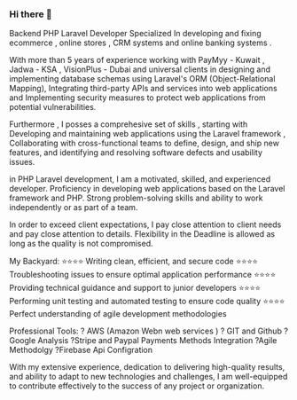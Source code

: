 ### Hi there 👋

<!--
**M7MDSAMM/M7MDSAMM** is a ✨ _special_ ✨ repository because its `README.md` (this file) appears on your GitHub profile.

Here are some ideas to get you started:

- 🔭 I’m currently working on ...
- 🌱 I’m currently learning ...
- 👯 I’m looking to collaborate on ...
- 🤔 I’m looking for help with ...
- 💬 Ask me about ...
- 📫 How to reach me: ...
- 😄 Pronouns: ...
- ⚡ Fun fact: ...
-->
Backend PHP Laravel Developer Specialized In developing and fixing ecommerce , online stores , CRM systems and online banking systems .

With more than 5 years of experience working with PayMyy - Kuwait , Jadwa - KSA , VisionPlus - Dubai and universal clients in designing and implementing database schemas using Laravel's ORM (Object-Relational Mapping), Integrating third-party APIs and services into web applications and Implementing security measures to protect web applications from potential vulnerabilities.

Furthermore , I posses a comprehesive set of skills , starting with Developing and maintaining web applications using the Laravel framework , Collaborating with cross-functional teams to define, design, and ship new features, and identifying and resolving software defects and usability issues.

in PHP Laravel development, I am a motivated, skilled, and experienced developer. Proficiency in developing web applications based on the Laravel framework and PHP. Strong problem-solving skills and ability to work independently or as part of a team.

In order to exceed client expectations, I pay close attention to client needs and pay close attention to details. Flexibility in the Deadline is allowed as long as the quality is not compromised.

My Backyard:
⭐⭐⭐⭐ Writing clean, efficient, and secure code
⭐⭐⭐⭐ Troubleshooting issues to ensure optimal application performance
⭐⭐⭐⭐ Providing technical guidance and support to junior developers
⭐⭐⭐⭐ Performing unit testing and automated testing to ensure code quality
⭐⭐⭐⭐ Perfect understanding of agile development methodologies

Professional Tools:
? AWS (Amazon Webn web services )
? GIT and Github
?Google Analysis
?Stripe and Paypal Payments Methods Integration
?Agile Methodolgy
?Firebase Api Configration

With my extensive experience, dedication to delivering high-quality results, and ability to adapt to new technologies and challenges, I am well-equipped to contribute effectively to the success of any project or organization.
